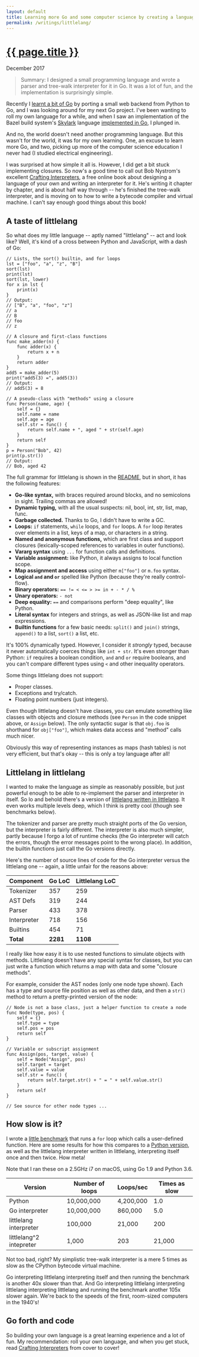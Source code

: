 ```yaml
---
layout: default
title: Learning more Go and some computer science by creating a language
permalink: /writings/littlelang/
---
```

<h1><a href="{{ page.permalink }}">{{ page.title }}</a></h1>
<p class="subtitle">December 2017</p>


> Summary: I designed a small programming language and wrote a parser and tree-walk interpreter for it in Go. It was a lot of fun, and the implementation is surprisingly simple.

Recently I [learnt a bit of Go](/writings/learning-go/) by porting a small web backend from Python to Go, and I was looking around for my next Go project. I've been wanting to roll my own language for a while, and when I saw an implementation of the Bazel build system's [Skylark](https://docs.bazel.build/versions/master/skylark/language.html) language [implemented in Go](https://github.com/google/skylark), I plunged in.

And no, the world doesn't need another programming language. But this wasn't for the world, it was for my own learning. One, an excuse to learn more Go, and two, picking up more of the computer science education I never had (I studied electrical engineering).

I was surprised at how simple it all is. However, I did get a bit stuck implementing closures. So now's a good time to call out Bob Nystrom's excellent [Crafting Interpreters](http://www.craftinginterpreters.com/), a free online book about designing a language of your own and writing an interpreter for it. He's writing it chapter by chapter, and is about half way through -- he's finished the tree-walk interpreter, and is moving on to how to write a bytecode compiler and virtual machine. I can't say enough good things about this book!


A taste of littlelang
---------------------

So what does my little language -- aptly named "littlelang" -- act and look like? Well, it's kind of a cross between Python and JavaScript, with a dash of Go:

```
// Lists, the sort() builtin, and for loops
lst = ["foo", "a", "z", "B"]
sort(lst)
print(lst)
sort(lst, lower)
for x in lst {
    print(x)
}
// Output:
// ["B", "a", "foo", "z"]
// a
// B
// foo
// z

// A closure and first-class functions
func make_adder(n) {
    func adder(x) {
        return x + n
    }
    return adder
}
add5 = make_adder(5)
print("add5(3) =", add5(3))
// Output:
// add5(3) = 8

// A pseudo-class with "methods" using a closure
func Person(name, age) {
    self = {}
    self.name = name
    self.age = age
    self.str = func() {
        return self.name + ", aged " + str(self.age)
    }
    return self
}
p = Person("Bob", 42)
print(p.str())
// Output:
// Bob, aged 42
```

The full grammar for littlelang is shown in the [README](https://github.com/benhoyt/littlelang), but in short, it has the following features:

* **Go-like syntax,** with braces required around blocks, and no semicolons in sight. Trailing commas are allowed!
* **Dynamic typing,** with all the usual suspects: nil, bool, int, str, list, map, func.
* **Garbage collected.** Thanks to Go, I didn't have to write a GC.
* **Loops:** `if` statements, `while` loops, and `for` loops. A `for` loop iterates over elements in a list, keys of a map, or characters in a string.
* **Named and anonymous functions,** which are first class and support closures (lexically-scoped references to variables in outer functions).
* **Vararg syntax** using `...` for function calls and definitions.
* **Variable assignment:** like Python, it always assigns to local function scope.
* **Map assignment and access** using either `m["foo"]` or `m.foo` syntax.
* **Logical `and` and `or`** spelled like Python (because they're really control-flow).
* **Binary operators:** `== != < <= > >= in + - * / %`
* **Unary operators:** `- not`
* **Deep equality:** `==` and comparisons perform "deep equality", like Python.
* **Literal syntax** for integers and strings, as well as JSON-like list and map expressions.
* **Builtin functions** for a few basic needs: `split()` and `join()` strings, `append()` to a list, `sort()` a list, etc.

It's 100% dynamically typed. However, I consider it *strongly* typed, because it never automatically coerces things like `int + str`. It's even stronger than Python: `if` requires a boolean condition, `and` and `or` require booleans, and you can't compare different types using `<` and other inequality operators.

Some things littlelang does not support:

* Proper classes.
* Exceptions and try/catch.
* Floating point numbers (just integers).

Even though littlelang doesn't have classes, you can emulate something like classes with objects and closure methods (see `Person` in the code snippet above, or `Assign` below). The only syntactic sugar is that `obj.foo` is shorthand for `obj["foo"]`, which makes data access and "method" calls much nicer.

Obviously this way of representing instances as maps (hash tables) is not very efficient, but that's okay -- this is only a toy language after all!


Littlelang in littlelang
------------------------

I wanted to make the language as simple as reasonably possible, but just powerful enough to be able to re-implement the parser and interpreter in itself. So lo and behold there's a version of [littlelang written in littlelang](https://github.com/benhoyt/littlelang/blob/master/littlelang.ll). It even works multiple levels deep, which I think is pretty cool (though see benchmarks below).

The tokenizer and parser are pretty much straight ports of the Go version, but the interpreter is fairly different. The interpreter is also much simpler, partly because I forgo a lot of runtime checks (the Go interpreter will catch the errors, though the error messages point to the wrong place). In addition, the builtin functions just call the Go versions directly.

Here's the number of source lines of code for the Go interpreter versus the littlelang one -- again, a little unfair for the reasons above:

Component   |   Go LoC | Littlelang LoC
----------- | -------- | --------------
Tokenizer   |      357 |            259
AST Defs    |      319 |            244
Parser      |      433 |            378
Interpreter |      718 |            156
Builtins    |      454 |             71
**Total**   | **2281** |       **1108**


I really like how easy it is to use nested functions to simulate objects with methods. Littlelang doesn't have any special syntax for classes, but you can just write a function which returns a map with data and some "closure methods".

For example, consider the AST nodes (only one node type shown). Each has a type and source file position as well as other data, and then a `str()` method to return a pretty-printed version of the node:

```
// Node is not a base class, just a helper function to create a node
func Node(type, pos) {
    self = {}
    self.type = type
    self.pos = pos
    return self
}

// Variable or subscript assignment
func Assign(pos, target, value) {
    self = Node("Assign", pos)
    self.target = target
    self.value = value
    self.str = func() {
        return self.target.str() + " = " + self.value.str()
    }
    return self
}

// See source for other node types ...
```


How slow is it?
---------------

I wrote a [little benchmark](https://github.com/benhoyt/littlelang/blob/master/examples/benchmark.ll) that runs a `for` loop which calls a user-defined function. Here are some results for how this compares to a [Python version](https://github.com/benhoyt/littlelang/blob/master/examples/benchmark.py), as well as the littlelang interpreter written in littlelang, interpreting itself once and then twice. How meta!

Note that I ran these on a 2.5GHz i7 on macOS, using Go 1.9 and Python 3.6.

Version                 | Number of loops | Loops/sec | Times as slow
----------------------- | --------------- | --------- | -------------
Python                  |      10,000,000 | 4,200,000 |           1.0
Go interpreter          |      10,000,000 |   860,000 |           5.0
littlelang interpreter  |         100,000 |    21,000 |           200
littlelang^2 intepreter |           1,000 |       203 |        21,000

Not too bad, right? My simplistic tree-walk interpreter is a mere 5 times as slow as the CPython bytecode virtual machine.

Go interpreting littlelang interpreting itself and then running the benchmark is another 40x slower than that. And Go interpreting littlelang interpreting littlelang interpreting littlelang and running the benchmark another 105x slower again. We're back to the speeds of the first, room-sized computers in the 1940's!


Go forth and code
-----------------

So building your own language is a great learning experience and a lot of fun. My recommendation: roll your own language, and when you get stuck, read [Crafting Interpreters](http://www.craftinginterpreters.com/) from cover to cover!

